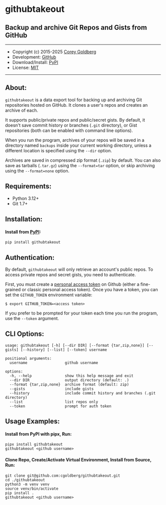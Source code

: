 # githubtakeout

## Backup and archive Git Repos and Gists from GitHub

---

- Copyright (c) 2015-2025 [Corey Goldberg][github-home]
- Development: [GitHub][github-repo]
- Download/Install: [PyPI][pypi-githubtakeout]
- License: [MIT][mit-license]

----

## About:

`githubtakeout` is a data export tool for backing up and archiving Git
repositories hosted on GitHub. It clones a user's repos and creates an archive
of each.

It supports public/private repos and public/secret gists. By default, it
doesn't save commit history or branches (`.git` directory), or Gist
repositories (both can be enabled with command line options).

When you run the program, archives of your repos will be saved in a directory
named `backups` inside your current working directory, unless a different
location is specified using the `--dir` option.

Archives are saved in compressed zip format (`.zip`) by default. You can also
save as tarballs (`.tar.gz`) using the `--format=tar` option, or skip archiving
using the `--format=none` option.

## Requirements:

- Python 3.12+
- Git 1.7+

## Installation:

#### Install from [PyPI][pypi-githubtakeout]:

```
pip install githubtakeout
```

## Authentication:

By default, `githubtakeout` will only retrieve an account's public repos. To
access private repos and secret gists, you need to authenticate.

First, you must create a [personal access token][github-pat] on Github (either
a fine-grained or classic personal access token). Once you have a token, you
can set the `GITHUB_TOKEN` environment variable:

```
$ export GITHUB_TOKEN=<access token>
```

If you prefer to be prompted for your token each time you run the program, use
the `--token` argument.

## CLI Options:

```
usage: githubtakeout [-h] [--dir DIR] [--format {tar,zip,none}] [--gists] [--history] [--list] [--token] username

positional arguments:
  username                 github username

options:
  -h, --help               show this help message and exit
  --dir DIR                output directory (default: .)
  --format {tar,zip,none}  archive format (default: zip)
  --gists                  include gists
  --history                include commit history and branches (.git directory)
  --list                   list repos only
  --token                  prompt for auth token
```

## Usage Examples:

#### Install from PyPI with pipx, Run:

```
pipx install githubtakeout
githubtakeout <github username>
```

#### Clone Repo, Create/Activate Virtual Environment, Install from Source, Run:

```
git clone git@github.com:cgoldberg/githubtakeout.git
cd ./githubtakeout
python3 -m venv venv
source venv/bin/activate
pip install .
githubtakeout <github username>
```

[github-home]: https://github.com/cgoldberg
[github-repo]: https://github.com/cgoldberg/sudokubot
[github-pat]: https://docs.github.com/en/authentication/keeping-your-account-and-data-secure/managing-your-personal-access-tokens
[pypi-githubtakeout]: https://pypi.org/project/githubtakeout
[mit-license]: https://raw.githubusercontent.com/cgoldberg/githubtakeout/refs/heads/master/LICENSE
